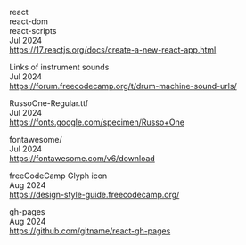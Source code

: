 react
<br>react-dom
<br>react-scripts
<br>Jul 2024
<br><https://17.reactjs.org/docs/create-a-new-react-app.html>

Links of instrument sounds
<br>Jul 2024
<br><https://forum.freecodecamp.org/t/drum-machine-sound-urls/>

RussoOne-Regular.ttf
<br>Jul 2024
<br><https://fonts.google.com/specimen/Russo+One>

fontawesome/
<br>Jul 2024
<br><https://fontawesome.com/v6/download>

freeCodeCamp Glyph icon
<br>Aug 2024
<br><https://design-style-guide.freecodecamp.org/>

gh-pages
<br>Aug 2024
<br><https://github.com/gitname/react-gh-pages>
